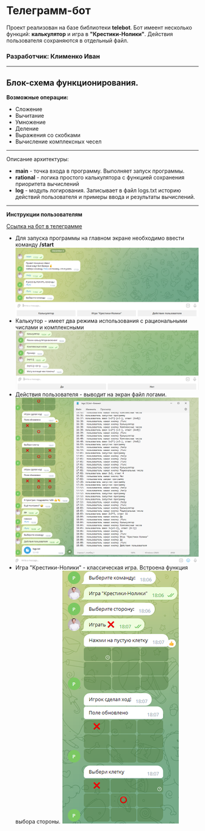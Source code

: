 
# Телеграмм-бот
Проект реализован на базе библиотеки **telebot**. Бот имеент несколько функций: **калькулятор** и игра в **"Крестики-Нолики"**. Действия пользователя сохраняются в отдельный файл.

### Разработчик: Клименко Иван
---
Блок-схема функционирования.
---

**Возможные операции:**
+ Сложение
+ Вычитание
+ Умножение
+ Деление
+ Выражения со скобками
+ Вычисление комплексных чесел
---
Описание архитектуры:
+ **main** - точка входа в программу. Выполняет запуск программы.
+ **rational** - логика простого калькулятора с функцией сохранения приоритета вычислений
+ **log** - модуль логирования. Записывает в файл logs.txt историю действий пользователя и примеры ввода и результаты вычислений.
---

**Инструкции пользователям**

[Cсылка на бот в телеграмме](http://t.me/PGU235Bot)  

+ Для запуска программы на главном экране необходимо ввести команду **/start** 
  ![start](../Seminar_9/images/start.png)  
+ Калькутор - имеет два режима использования с рациональными числами и комплексными
  ![calc](../Seminar_9/images/calc_complex.png)
+ Действия пользователя - выводит на экран файл логами.
  ![log](../Seminar_9/images/log.png)
+ Игра "Крестики-Нолики" - классическая игра. Встроена функция выбора стороны.
  ![cross](../Seminar_9/images/cross_game.png)